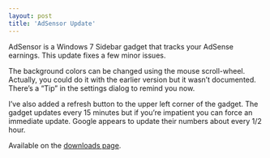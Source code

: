 ```yaml
---
layout: post
title: 'AdSensor Update'
---
```

AdSensor is a Windows 7 Sidebar gadget that tracks your AdSense earnings. This update fixes a few minor issues. 

The background colors can be changed using the mouse scroll-wheel. Actually, you could do it with the earlier version but it wasn’t documented. There’s a “Tip” in the settings dialog to remind you now.

I’ve also added a refresh button to the upper left corner of the gadget. The gadget updates every 15 minutes but if you’re impatient you can force an immediate update. Google appears to update their numbers about every 1/2 hour.

Available on the [downloads page](/downloads).
